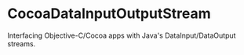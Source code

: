 CocoaDataInputOutputStream
==========================

Interfacing Objective-C/Cocoa apps with Java's DataInput/DataOutput streams.